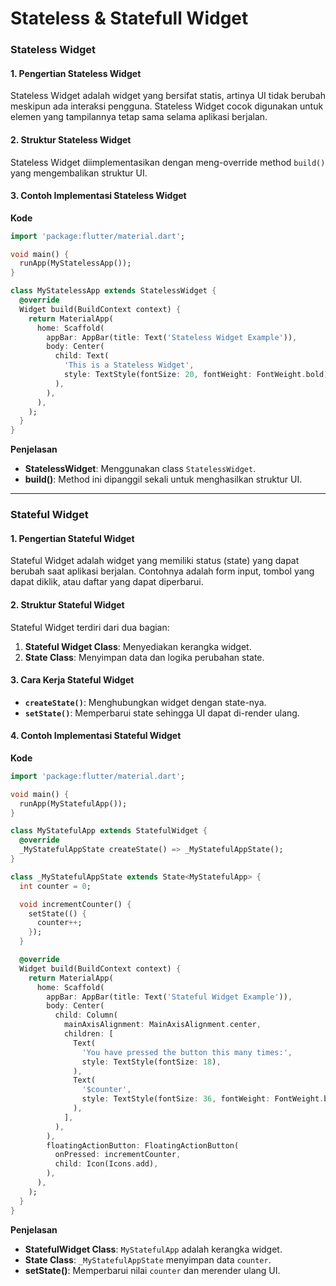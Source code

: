 # Stateless & Statefull Widget

### **Stateless Widget**

#### **1. Pengertian Stateless Widget**

Stateless Widget adalah widget yang bersifat statis, artinya UI tidak berubah meskipun ada interaksi pengguna. Stateless Widget cocok digunakan untuk elemen yang tampilannya tetap sama selama aplikasi berjalan.

#### **2. Struktur Stateless Widget**

Stateless Widget diimplementasikan dengan meng-override method `build()` yang mengembalikan struktur UI.

#### **3. Contoh Implementasi Stateless Widget**

**Kode**

```dart
import 'package:flutter/material.dart';

void main() {
  runApp(MyStatelessApp());
}

class MyStatelessApp extends StatelessWidget {
  @override
  Widget build(BuildContext context) {
    return MaterialApp(
      home: Scaffold(
        appBar: AppBar(title: Text('Stateless Widget Example')),
        body: Center(
          child: Text(
            'This is a Stateless Widget',
            style: TextStyle(fontSize: 20, fontWeight: FontWeight.bold),
          ),
        ),
      ),
    );
  }
}
```

**Penjelasan**

* **StatelessWidget**: Menggunakan class `StatelessWidget`.
* **build()**: Method ini dipanggil sekali untuk menghasilkan struktur UI.

***

### **Stateful Widget**

#### **1. Pengertian Stateful Widget**

Stateful Widget adalah widget yang memiliki status (state) yang dapat berubah saat aplikasi berjalan. Contohnya adalah form input, tombol yang dapat diklik, atau daftar yang dapat diperbarui.

#### **2. Struktur Stateful Widget**

Stateful Widget terdiri dari dua bagian:

1. **Stateful Widget Class**: Menyediakan kerangka widget.
2. **State Class**: Menyimpan data dan logika perubahan state.

#### **3. Cara Kerja Stateful Widget**

* **`createState()`**: Menghubungkan widget dengan state-nya.
* **`setState()`**: Memperbarui state sehingga UI dapat di-render ulang.

#### **4. Contoh Implementasi Stateful Widget**

**Kode**

```dart
import 'package:flutter/material.dart';

void main() {
  runApp(MyStatefulApp());
}

class MyStatefulApp extends StatefulWidget {
  @override
  _MyStatefulAppState createState() => _MyStatefulAppState();
}

class _MyStatefulAppState extends State<MyStatefulApp> {
  int counter = 0;

  void incrementCounter() {
    setState(() {
      counter++;
    });
  }

  @override
  Widget build(BuildContext context) {
    return MaterialApp(
      home: Scaffold(
        appBar: AppBar(title: Text('Stateful Widget Example')),
        body: Center(
          child: Column(
            mainAxisAlignment: MainAxisAlignment.center,
            children: [
              Text(
                'You have pressed the button this many times:',
                style: TextStyle(fontSize: 18),
              ),
              Text(
                '$counter',
                style: TextStyle(fontSize: 36, fontWeight: FontWeight.bold),
              ),
            ],
          ),
        ),
        floatingActionButton: FloatingActionButton(
          onPressed: incrementCounter,
          child: Icon(Icons.add),
        ),
      ),
    );
  }
}
```

**Penjelasan**

* **StatefulWidget Class**: `MyStatefulApp` adalah kerangka widget.
* **State Class**: `_MyStatefulAppState` menyimpan data `counter`.
* **setState()**: Memperbarui nilai `counter` dan merender ulang UI.
